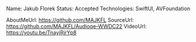 Name: Jakub Florek
Status: Accepted
Technologies: SwiftUI, AVFoundation

AboutMeUrl: https://github.com/MAJKFL
SourceUrl: https://github.com/MAJKFL/Audioqe-WWDC22
VideoUrl: https://youtu.be/TnayjRjrYp8

<!---
EXAMPLE
Name: John Appleseed
Status: Submitted <or> Winner <or> Distinguished <or> Rejected
Technologies: SwiftUI, RealityKit, CoreGraphic

AboutMeUrl: https://linkedin.com/in/johnappleseed
SourceUrl: https://github.com/johnappleseed/wwdc2025
VideoUrl: https://youtu.be/ABCDE123456
-->
